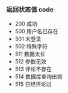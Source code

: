 ### 返回状态值 code
- 200 成功
- 500 用户名已存在
- 501 未登录
- 502 特殊字符
- 511 数据太长
- 512 参数无效
- 513 评论不存在
- 514 数据库查询出错
- 515 已经评论过
